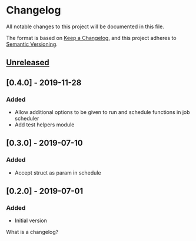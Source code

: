 # Changelog
All notable changes to this project will be documented in this file.

The format is based on [Keep a Changelog](https://keepachangelog.com/en/1.0.0/),
and this project adheres to [Semantic Versioning](https://semver.org/spec/v2.0.0.html).

## [Unreleased]

## [0.4.0] - 2019-11-28
### Added
- Allow additional options to be given to run and schedule functions in job scheduler
- Add test helpers module
## [0.3.0] - 2019-07-10
### Added 
- Accept struct as param in schedule

## [0.2.0] - 2019-07-01
### Added
- Initial version 

[Unreleased]: https://github.com/rai200890/ecto-job-scheduler/compare/v1.0.0...HEAD
[0.0.3]: https://github.com/rai200890/ecto-job-scheduler/compare/v0.0.2...v0.0.3
[0.0.2]: https://github.com/rai200890/ecto-job-scheduler/compare/v0.0.1...v0.0.2
[0.0.1]: https://github.com/rai200890/ecto-job-scheduler/releases/tag/v0.0.1
What is a changelog?